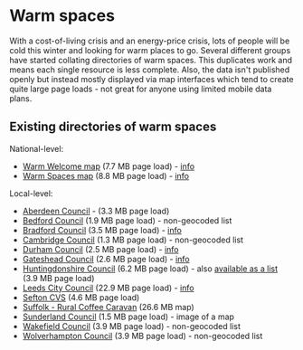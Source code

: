 # Warm spaces

With a cost-of-living crisis and an energy-price crisis, lots of people will be cold this winter and looking for warm places to go. Several different groups have started collating directories of warm spaces. This duplicates work and means each single resource is less complete. Also, the data isn't published openly but instead mostly displayed via map interfaces which tend to create quite large page loads - not great for anyone using limited mobile data plans.

## Existing directories of warm spaces

National-level:

* [Warm Welcome map](https://www.warmwelcome.uk/#find-a-space) (7.7 MB page load) - [info](https://www.warmwelcome.uk/)
* [Warm Spaces map](https://warmspaces.org/spaces) (8.8 MB page load) - [info](https://warmspaces.org/)

Local-level:

* [Aberdeen Council](https://www.aberdeencity.gov.uk/services/people-and-communities/warm-spaces) - (3.3 MB page load)
* [Bedford Council](https://www.bedford.gov.uk/benefits-and-support/warm-spaces) (1.9 MB page load) - non-geocoded list
* [Bradford Council](https://costoflivingbradford.co.uk/warm-spaces-directory/) (3.5 MB page load) - [info](https://www.bradford.gov.uk/health/health-advice-and-support/warm-spaces/)
* [Cambridge Council](https://www.cambridge.gov.uk/warm-and-welcoming-spaces) (1.3 MB page load) - non-geocoded list
* [Durham Council](https://www.durhamlocate.org.uk/Search?CategoryId=152&SM=ServiceSearch&UDG=True&SME=True) (2.5 MB page load) - [info](https://durham.gov.uk/article/28227/What-Warm-Spaces-are-why-we-need-them-and-how-to-find-them) 
* [Gateshead Council](https://www.gateshead.gov.uk/article/21258/Warm-Spaces-directory) (2.6 MB page load) - [info](https://www.gateshead.gov.uk/article/21164/Warm-Spaces)
* [Huntingdonshire Council](https://www.huntingdonshire.gov.uk/people-communities/warm-spaces/) (6.2 MB page load) - also [available as a list](https://www.huntingdonshire.gov.uk/people-communities/warm-spaces/warm-spaces-locations/) (3.9 MB page load)
* [Leeds City Council](https://experience.arcgis.com/experience/d6adbf692a7b4cfb8250b36bf8501a90/) (22.9 MB page load) - [info](https://www.leeds.gov.uk/campaign/warm-spaces) 
* [Sefton CVS](https://seftoncvs.org.uk/warmspaces/) (4.6 MB page load)
* [Suffolk - Rural Coffee Caravan](https://ruralcoffeecaravan.org.uk/map/) (26.6 MB map)
* [Sunderland Council](https://sunderland.gov.uk/article/24806/Warm-spaces?p=5) (1.5 MB page load) - image of a map
* [Wakefield Council](https://www.wakefield.gov.uk/more-money-in-my-pocket/warm-spaces) (3.9 MB page load) - non-geocoded list
* [Wolverhampton Council](https://www.wolverhampton.gov.uk/community/cost-of-living-support/warm-spaces) (3.9 MB page load) - non-geocoded list
